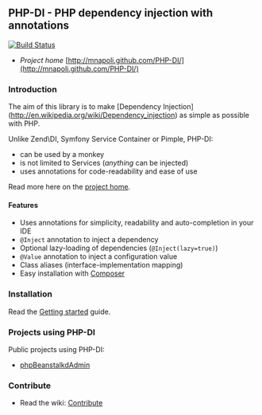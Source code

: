## PHP-DI - PHP dependency injection with annotations

[![Build Status](https://secure.travis-ci.org/mnapoli/PHP-DI.png)](http://travis-ci.org/mnapoli/PHP-DI)

* *Project home* [http://mnapoli.github.com/PHP-DI/](http://mnapoli.github.com/PHP-DI/)

### Introduction

The aim of this library is to make [Dependency Injection]
(http://en.wikipedia.org/wiki/Dependency_injection)
as simple as possible with PHP.

Unlike Zend\DI, Symfony Service Container or Pimple, PHP-DI:

* can be used by a monkey
* is not limited to Services (_anything_ can be injected)
* uses annotations for code-readability and ease of use

Read more here on the [project home](http://mnapoli.github.com/PHP-DI/).


#### Features

* Uses annotations for simplicity, readability and auto-completion in your IDE
* `@Inject` annotation to inject a dependency
* Optional lazy-loading of dependencies (`@Inject(lazy=true)`)
* `@Value` annotation to inject a configuration value
* Class aliases (interface-implementation mapping)
* Easy installation with [Composer](http://getcomposer.org/doc/00-intro.md)


### Installation

Read the [Getting started](https://github.com/mnapoli/PHP-DI/wiki/Getting-started) guide.


### Projects using PHP-DI

Public projects using PHP-DI:
* [phpBeanstalkdAdmin](http://mnapoli.github.com/phpBeanstalkdAdmin/)


### Contribute

* Read the wiki: [Contribute](https://github.com/mnapoli/PHP-DI/wiki/Contribute)
